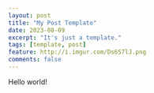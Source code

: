 ```yaml
---
layout: post
title: "My Post Template"
date: 2023-08-09
excerpt: "It's just a template."
tags: [template, post]
feature: http://i.imgur.com/Ds6S7lJ.png
comments: false
---
```


Hello world!